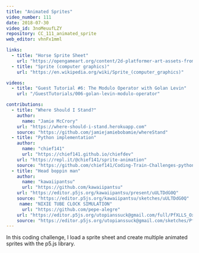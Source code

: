 ```yaml
---
title: "Animated Sprites"
video_number: 111
date: 2018-07-30
video_id: 3noMeuufLZY
repository: CC_111_animated_sprite
web_editor: vhnFx1mml

links:
  - title: "Horse Sprite Sheet"
    url: "https://opengameart.org/content/2d-platformer-art-assets-from-horse-of-spring"
  - title: "Sprite (computer graphics)"
    url: "https://en.wikipedia.org/wiki/Sprite_(computer_graphics)"

videos:
  - title: "Guest Tutorial #6: The Modulo Operator with Golan Levin"
    url: "/GuestTutorials/006-golan-levin-modulo-operator"

contributions:
  - title: "Where Should I Stand?"
    author:
      name: "Jamie McCrory"
    url: "https://where-should-i-stand.herokuapp.com"
    source: "https://github.com/jamiejamiebobamie/whereStand"
  - title: "Python implementation"
    author:
      name: "chief141"
      url: "https://chief141.github.io/chiefdev"
    url: "https://repl.it/@chief141/sprite-animation"
    source: "https://github.com/chief141/Coding-Train-Challenges-python/tree/master/Sprite-animation"
  - title: "Head boppin man"
    author:
      name: "kawaiipantsu"
      url: "https://github.com/kawaiipantsu"
    url: "https://editor.p5js.org/kawaiipantsu/present/uULTDdG0Q"
    source: "https://editor.p5js.org/kawaiipantsu/sketches/uULTDdG0Q"
     name: "NIXIE TUBE CLOCK SIMULATION"
      url: "https://github.com/pepe-alegre"
    url: "https://editor.p5js.org/utopianssuck@gmail.com/full/PfXLLS_Ox"
    source: "https://editor.p5js.org/utopianssuck@gmail.com/sketches/PfXLLS_Ox"
---
```

In this coding challenge, I load a sprite sheet and create multiple animated sprites with the p5.js library.
